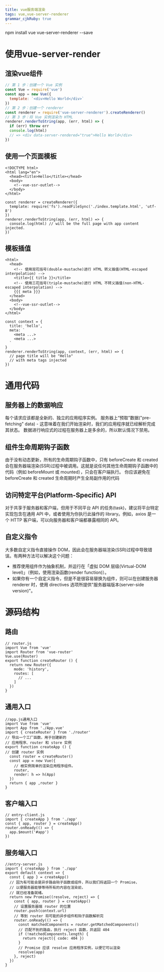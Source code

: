```yaml
---
title: vue服务端渲染
tags: vue,vue-server-renderer
grammar_cjkRuby: true
---
```


npm install vue vue-server-renderer --save

# 使用vue-server-render
## 渲染vue组件
```javascript
// 第 1 步：创建一个 Vue 实例
const Vue = require('vue')
const app = new Vue({
  template: `<div>Hello World</div>`
})
// 第 2 步：创建一个 renderer
const renderer = require('vue-server-renderer').createRenderer()
// 第 3 步：将 Vue 实例渲染为 HTML
renderer.renderToString(app, (err, html) => {
  if (err) throw err
  console.log(html)
  // => <div data-server-rendered="true">Hello World</div>
})
```
## 使用一个页面模板
```html?linenums
<!DOCTYPE html>
<html lang="en">
  <head><title>Hello</title></head>
  <body>
    <!--vue-ssr-outlet-->
  </body>
</html>
```
```javascript?linenums
const renderer = createRenderer({
  template: require('fs').readFileSync('./index.template.html', 'utf-8')
})
renderer.renderToString(app, (err, html) => {
  console.log(html) // will be the full page with app content injected.
})
```
## 模板插值
```html?linenums
<html>
  <head>
    <!-- 使用双花括号(double-mustache)进行 HTML 转义插值(HTML-escaped interpolation) -->
    <title>{{ title }}</title>
    <!-- 使用三花括号(triple-mustache)进行 HTML 不转义插值(non-HTML-escaped interpolation) -->
    {{{ meta }}}
  </head>
  <body>
    <!--vue-ssr-outlet-->
  </body>
</html>
```
```javascript?linenums
const context = {
  title: 'hello',
  meta: `
    <meta ...>
    <meta ...>
  `
}
renderer.renderToString(app, context, (err, html) => {
  // page title will be "Hello"
  // with meta tags injected
})
```
# 通用代码
## 服务器上的数据响应
每个请求应该都是全新的、独立的应用程序实例。
服务器上“预取”数据("pre-fetching" data) - 这意味着在我们开始渲染时，我们的应用程序就已经解析完成其状态。
数据进行响应式的过程在服务器上是多余的，所以默认情况下禁用。
## 组件生命周期钩子函数
由于没有动态更新，所有的生命周期钩子函数中，只有 beforeCreate 和 created 会在服务器端渲染(SSR)过程中被调用。这就是说任何其他生命周期钩子函数中的代码（例如 beforeMount 或 mounted），只会在客户端执行。
你应该避免在 beforeCreate 和 created 生命周期时产生全局副作用的代码
## 访问特定平台(Platform-Specific) API
对于共享于服务器和客户端，但用于不同平台 API 的任务(task)，建议将平台特定实现包含在通用 API 中，或者使用为你执行此操作的 library。例如，axios 是一个 HTTP 客户端，可以向服务器和客户端都暴露相同的 API。
## 自定义指令
大多数自定义指令直接操作 DOM，因此会在服务器端渲染(SSR)过程中导致错误。有两种方法可以解决这个问题：
* 推荐使用组件作为抽象机制，并运行在「虚拟 DOM 层级(Virtual-DOM level)」（例如，使用渲染函数(render function)）。
* 如果你有一个自定义指令，但是不是很容易替换为组件，则可以在创建服务器 renderer 时，使用 directives 选项所提供"服务器端版本(server-side version)"。
# 源码结构
## 路由
```javascript?linenums
// router.js
import Vue from 'vue'
import Router from 'vue-router'
Vue.use(Router)
export function createRouter () {
  return new Router({
    mode: 'history',
    routes: [
      // ...
    ]
  })
}
```
## 通用入口
``` javascript?linenums
//app.js通用入口
import Vue from 'vue'
import App from './App.vue'
import { createRouter } from './router'
// 导出一个工厂函数，用于创建新的
// 应用程序、router 和 store 实例
export function createApp () {
// 创建 router 实例
  const router = createRouter()
  const app = new Vue({
    // 根实例简单的渲染应用程序组件。
	router,
    render: h => h(App)
  })
  return { app ,router }
}
```
## 客户端入口
``` javascript?linenums
// entry-client.js
import { createApp } from './app'
const { app, router } = createApp()
router.onReady(() => {
  app.$mount('#app')
})
```
## 服务端入口
``` javascript?linenums
//entry-server.js
import { createApp } from './app'
export default context => {
  const { app } = createApp()
  // 因为有可能会是异步路由钩子函数或组件，所以我们将返回一个 Promise，
  // 以便服务器能够等待所有的内容在渲染前，
  // 就已经准备就绪。
  return new Promise((resolve, reject) => {
    const { app, router } = createApp()
    // 设置服务器端 router 的位置
    router.push(context.url)
    // 等到 router 将可能的异步组件和钩子函数解析完
    router.onReady(() => {
      const matchedComponents = router.getMatchedComponents()
      // 匹配不到的路由，执行 reject 函数，并返回 404
      if (!matchedComponents.length) {
        return reject({ code: 404 })
      }
      // Promise 应该 resolve 应用程序实例，以便它可以渲染
      resolve(app)
    }, reject)
  })
}
```